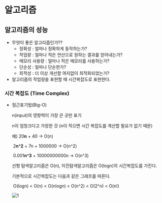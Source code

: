# 알고리즘



## 알고리즘의 성능

- 무엇이 좋은 알고리즘인가??
  - 정확성 : 얼마나 정확하게 동작하는가?
  - 작업량 : 얼마나 적은 연산으로 원하는 결과를 얻어내는가?
  - 메모리 사용량 : 얼마나 적은 메모리를 사용하는가?
  - 단순성 : 얼마나 단순한가?
  - 최적성 : 더 이상 개선할 여지없이 최적화되었는가?
- 알고리즘의 작업량을 표현할 때 시간복잡도로 표현한다.

### 시간 복잡도 (Time Complex)

- 점근표기법(Big-O)

  n(input)의 영향력이 가장 큰 곳만 표기

  n이 엄청크다고 가정한 것 (n이 작으면 시간 복잡도를 계산할 필요가 없기 때문)

  예)	20**n** + 40 -> O(n)

  ​		2**n^2** + 7n + 1000000 -> O(n^2)

  ​		0.001**n^3** + 10000000000n -> O(n^3)

  선형 탐색알고리즘은 O(n), 이진탐색알고리즘은 O(logn)의 시간복잡도를 가진다.

  

  기본적으로 시간복잡도는 다음과 같은 그래프를 따른다.

  ​		O(logn) < O(n) < O(nlogn) < O(n^2) < O(2^n) < O(n!)

  ![1](C:\Users\Park\Desktop\1.png)